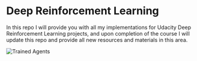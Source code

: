 [//]: # (Image References)

# Deep Reinforcement Learning

In this repo I will provide you with all my implementations for Udacity Deep Reinforcement Learning projects, and upon completion of the course I will update this repo and provide all new resources and materials in this area. 

[image1]: https://user-images.githubusercontent.com/10624937/42135602-b0335606-7d12-11e8-8689-dd1cf9fa11a9.gif "Trained Agents"

![Trained Agents][image1]

